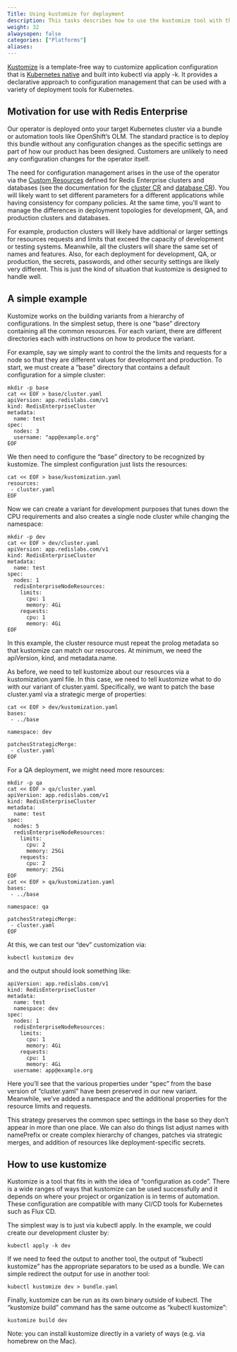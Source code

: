 ```yaml
---
Title: Using kustomize for deployment
description: This tasks describes how to use the kustomize tool with the Redis Enterprise operator on Kubernetes
weight: 32
alwaysopen: false
categories: ["Platforms"]
aliases:
---
```


[Kustomize](https://kustomize.io) is a template-free way to customize application configuration that is [Kubernetes native](https://github.com/kubernetes-sigs/kustomize) and built into kubectl via apply -k. It provides a declarative approach to configuration management that can be used with a variety of deployment tools for Kubernetes.

## Motivation for use with Redis Enterprise

Our operator is deployed onto your target Kubernetes cluster via a bundle or automation tools like OpenShift’s OLM. The standard practice is to deploy this bundle without any configuration changes as the specific settings are part of how our product has been designed. Customers are unlikely to need any configuration changes for the operator itself.

The need for configuration management arises in the use of the operator via the [Custom Resources](https://kubernetes.io/docs/concepts/extend-kubernetes/api-extension/custom-resources/) defined for Redis Enterprise clusters and databases (see the documentation for the [cluster CR](https://github.com/RedisLabs/redis-enterprise-k8s-docs/blob/master/redis_enterprise_cluster_api.md) and [database CR](https://github.com/RedisLabs/redis-enterprise-k8s-docs/blob/master/redis_enterprise_database_api.md)). You will likely want to set different parameters for a different applications while having consistency for company policies. At the same time, you'll want to manage the differences in deployment topologies for development, QA, and production clusters and databases.

For example, production clusters will likely have additional or larger settings for resources requests and limits that exceed the capacity of development or testing systems. Meanwhile, all the clusters will share the same set of names and features. Also, for each deployment for development, QA, or production, the secrets, passwords, and other security settings are likely very different. This is just the kind of situation that kustomize is designed to handle well.

## A simple example

Kustomize works on the building variants from a hierarchy of configurations. In the simplest setup, there is one “base” directory containing all the common resources. For each variant, there are different directories each with instructions on how to produce the variant.

For example, say we simply want to control the the limits and requests for a node so that they are different values for development and production. To start, we must create a “base” directory that contains a default configuration for a simple cluster:

```
mkdir -p base
cat << EOF > base/cluster.yaml
apiVersion: app.redislabs.com/v1
kind: RedisEnterpriseCluster
metadata:
  name: test
spec:
  nodes: 3
  username: "app@example.org"
EOF
```

We then need to configure the “base” directory to be recognized by kustomize. The simplest configuration just lists the resources:

```
cat << EOF > base/kustomization.yaml
resources:
 - cluster.yaml
EOF
```

Now we can create a variant for development purposes that tunes down the CPU requirements and also creates a single node cluster while changing the namespace:

```
mkdir -p dev
cat << EOF > dev/cluster.yaml
apiVersion: app.redislabs.com/v1
kind: RedisEnterpriseCluster
metadata:
  name: test
spec:
  nodes: 1
  redisEnterpriseNodeResources:
    limits:
      cpu: 1
      memory: 4Gi
    requests:
      cpu: 1
      memory: 4Gi
EOF
```

In this example, the cluster resource must repeat the prolog metadata so that kustomize can match our resources. At minimum, we need the apiVersion, kind, and metadata.name.

As before, we need to tell kustomize about our resources via a kustomization.yaml file. In this case, we need to tell kustomize what to do with our variant of cluster.yaml. Specifically, we want to patch the base cluster.yaml via a strategic merge of properties:

```
cat << EOF > dev/kustomization.yaml
bases:
 - ../base

namespace: dev

patchesStrategicMerge:
 - cluster.yaml
EOF
```

For a QA deployment, we might need more resources:

```
mkdir -p qa
cat << EOF > qa/cluster.yaml
apiVersion: app.redislabs.com/v1
kind: RedisEnterpriseCluster
metadata:
  name: test
spec:
  nodes: 5
  redisEnterpriseNodeResources:
    limits:
      cpu: 2
      memory: 25Gi
    requests:
      cpu: 2
      memory: 25Gi
EOF
cat << EOF > qa/kustomization.yaml
bases:
 - ../base

namespace: qa

patchesStrategicMerge:
 - cluster.yaml
EOF
```

At this, we can test our “dev” customization via:

```
kubectl kustomize dev
```

and the output should look something like:

```
apiVersion: app.redislabs.com/v1
kind: RedisEnterpriseCluster
metadata:
  name: test
  namespace: dev
spec:
  nodes: 1
  redisEnterpriseNodeResources:
    limits:
      cpu: 1
      memory: 4Gi
    requests:
      cpu: 1
      memory: 4Gi
  username: app@example.org
```

Here you’ll see that the various properties under “spec” from the base version of “cluster.yaml” have been preserved in our new variant. Meanwhile, we’ve added a namespace and the additional properties for the resource limits and requests.

This strategy preserves the common spec settings in the base so they don’t appear in more than one place. We can also do things list adjust names with namePrefix or create complex hierarchy of changes, patches via strategic merges, and addition of resources like deployment-specific secrets.

## How to use kustomize

Kustomize is a tool that fits in with the idea of “configuration as code”. There is a wide ranges of ways that kustomize can be used successfully and it depends on where your project or organization is in terms of automation. These configuration are compatible with many CI/CD tools for Kubernetes such as Flux CD.

The simplest way is to just via kubectl apply. In the example, we could create our development cluster by:

```
kubectl apply -k dev
```

If we need to feed the output to another tool, the output of “kubectl kustomize” has the appropriate separators to be used as a bundle. We can simple redirect the output for use in another tool:

```
kubectl kustomize dev > bundle.yaml
```

Finally, kustomize can be run as its own binary outside of kubectl. The “kustomize build” command has the same outcome as “kubectl kustomize”:

```
kustomize build dev
```

Note: you can install kustomize directly in a variety of ways (e.g. via homebrew on the Mac).
